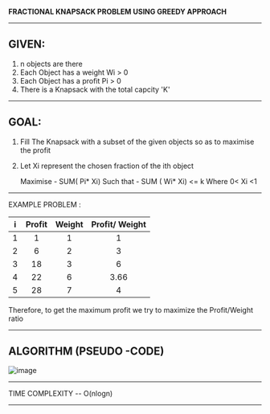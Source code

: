 
<b> FRACTIONAL KNAPSACK PROBLEM USING GREEDY APPROACH </b>

------------------------------------------------------------------------------------------------------------------------------------------------------


## GIVEN: 

1.  n objects are there 
2.  Each Object has a weight Wi > 0 
3.  Each Object has a profit Pi > 0
4.  There is a Knapsack with the total capcity 'K'

-----------------------------------------------------------------------------------------------------------------------------------------------------

## GOAL:

1. Fill The Knapsack with a subset of the given objects so as to maximise the profit
2. Let Xi represent the chosen fraction of the ith object


   Maximise - SUM( Pi* Xi) 
   Such that - SUM ( Wi* Xi) <= k
   Where 0< Xi <1 
   
  
----------------------------------------------------------------------------------------------------------------------------------------------------

EXAMPLE PROBLEM :


|  i     |   Profit   | Weight | Profit/ Weight|
|--------|:----------:|:------:|:-------------:|
| 1      |   1        |  1     |       1       |
| 2      |   6        |  2     |       3       |
| 3      |   18       |  3     |       6       |
| 4      |   22       |  6     |       3.66    |
| 5      |   28       |  7     |        4      |

Therefore, to get the maximum profit we try to maximize the Profit/Weight ratio

---------------------------------------------------------------------------------------------------------------------------------------------------

## ALGORITHM (PSEUDO -CODE)


![image](https://user-images.githubusercontent.com/80255503/161378125-cd0e867b-9fa5-4e3f-984e-2a673f182b52.png)

----------------------------------------------------------------------------------------------------------------------------------------------------

TIME COMPLEXITY -- O(nlogn)

----------------------------------------------------------------------------------------------------------------------------------------------------




